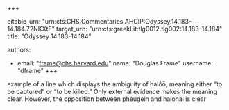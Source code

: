 +++


citable_urn: "urn:cts:CHS:Commentaries.AHCIP:Odyssey.14.183-14.184.72NKXtF"
target_urn: "urn:cts:greekLit:tlg0012.tlg002:14.183-14.184"
title: "Odyssey 14.183-14.184"

authors:
- email: "frame@chs.harvard.edu"
  name: "Douglas Frame"
  username: "dframe"
+++

<p>example of a line which displays the ambiguity of halṓō, meaning either “to be captured” or “to be killed.” Only external evidence makes the meaning clear. However, the opposition between pheúgein and halonai is clear</p>